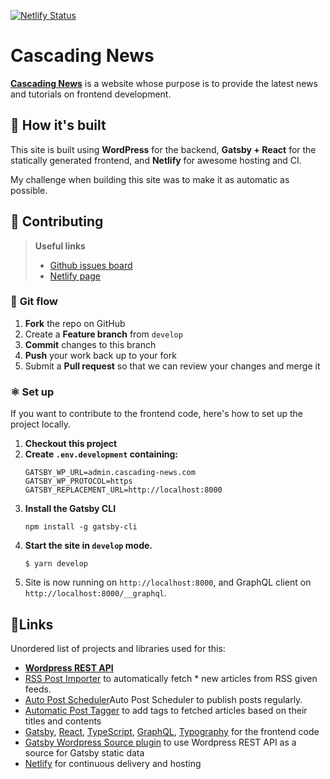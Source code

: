 [![Netlify Status](https://api.netlify.com/api/v1/badges/f8f9ba21-6128-4385-ad1a-67d88fcc6f3e/deploy-status)](https://app.netlify.com/sites/condescending-perlman-298bba/deploys)

# Cascading News

**[Cascading News](https://www.cascading-news.com)** is a website whose purpose is to provide the latest news and tutorials on frontend development.

## 🚀 How it's built

This site is built using **WordPress** for the backend, **Gatsby + React** for the statically generated frontend, and **Netlify** for awesome hosting and CI.

My challenge when building this site was to make it as automatic as possible.

## 🧩 Contributing

> **Useful links**
>
> - [Github issues board](https://github.com/kaayru/cascadingnews-gatsby/projects/2)
> - [Netlify page](https://app.netlify.com/sites/condescending-perlman-298bba/overview)

### 🔀 **Git flow**

1. **Fork** the repo on GitHub
2. Create a **Feature branch** from `develop`
3. **Commit** changes to this branch
4. **Push** your work back up to your fork
5. Submit a **Pull request** so that we can review your changes and merge it

### ⚛️ **Set up**

If you want to contribute to the frontend code, here's how to set up the project locally.

1. **Checkout this project**
2. **Create `.env.development` containing:**
   ```shell
   GATSBY_WP_URL=admin.cascading-news.com
   GATSBY_WP_PROTOCOL=https
   GATSBY_REPLACEMENT_URL=http://localhost:8000
   ```
3. **Install the Gatsby CLI**
   ```
   npm install -g gatsby-cli
   ```
4. **Start the site in `develop` mode.**
   ```shell
   $ yarn develop
   ```
5. Site is now running on `http://localhost:8000`, and GraphQL client on `http://localhost:8000/__graphql`.

## 🔗Links

Unordered list of projects and libraries used for this:

- **[Wordpress REST API](https://developer.wordpress.org/rest-api/)**
- [RSS Post Importer](https://wordpress.org/plugins/rss-post-importer/) to automatically fetch \* new articles from RSS given feeds.
- [Auto Post Scheduler](https://fr.wordpress.org/plugins/auto-post-scheduler/)Auto Post Scheduler to publish posts regularly.
- [Automatic Post Tagger](https://wordpress.org/plugins/automatic-post-tagger/) to add tags to fetched articles based on their titles and contents
- [Gatsby](https://www.gatsbyjs.org/), [React](https://reactjs.org/), [TypeScript](https://www.typescriptlang.org/), [GraphQL](https://graphql.org/), [Typography](https://kyleamathews.github.io/typography.js/) for the frontend code
- [Gatsby Wordpress Source plugin](https://www.gatsbyjs.org/packages/gatsby-source-wordpress/) to use Wordpress REST API as a source for Gatsby static data
- [Netlify](https://www.netlify.com/) for continuous delivery and hosting

